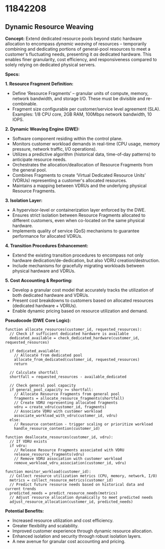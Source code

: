 # 11842208

## Dynamic Resource Weaving

**Concept:** Extend dedicated resource pools beyond static hardware allocation to encompass *dynamic weaving* of resources – temporarily combining and dedicating portions of general-pool resources to meet a customer's fluctuating needs, presenting it *as* dedicated hardware. This enables finer granularity, cost efficiency, and responsiveness compared to solely relying on dedicated physical servers.

**Specs:**

**1. Resource Fragment Definition:**

*   Define ‘Resource Fragments’ – granular units of compute, memory, network bandwidth, and storage I/O. These must be divisible and re-combinable.
*   Fragment size configurable per customer/service level agreement (SLA). Examples: 1/8 CPU core, 2GB RAM, 100Mbps network bandwidth, 10 IOPS.

**2. Dynamic Weaving Engine (DWE):**

*   Software component residing within the control plane.
*   Monitors customer workload demands in real-time (CPU usage, memory pressure, network traffic, I/O operations).
*   Utilizes a predictive algorithm (historical data, time-of-day patterns) to anticipate resource needs.
*   Orchestrates the allocation/deallocation of Resource Fragments from the general pool.
*   Combines Fragments to create ‘Virtual Dedicated Resource Units’ (VDRUs) representing a customer's allocated resources.
*   Maintains a mapping between VDRUs and the underlying physical Resource Fragments.

**3. Isolation Layer:**

*   A hypervisor-level or containerization layer enforced by the DWE.
*   Ensures strict isolation between Resource Fragments allocated to different customers, even when co-located on the same physical hardware.
*   Implements quality of service (QoS) mechanisms to guarantee performance for allocated VDRUs.

**4. Transition Procedures Enhancement:**

*   Extend the existing transition procedures to encompass not only hardware dedication/de-dedication, but also VDRU creation/destruction.
*   Include mechanisms for gracefully migrating workloads between physical hardware and VDRUs.

**5. Cost Accounting & Reporting:**

*   Develop a granular cost model that accurately tracks the utilization of both dedicated hardware and VDRUs.
*   Present cost breakdowns to customers based on allocated resources (dedicated hardware + VDRUs).
*   Enable dynamic pricing based on resource utilization and demand.

**Pseudocode (DWE Core Logic):**

```
function allocate_resources(customer_id, requested_resources):
  // Check if sufficient dedicated hardware is available
  dedicated_available = check_dedicated_hardware(customer_id, requested_resources)

  if dedicated_available:
    // Allocate from dedicated pool
    allocate_from_dedicated(customer_id, requested_resources)
    return

  // Calculate shortfall
  shortfall = requested_resources - available_dedicated

  // Check general pool capacity
  if general_pool_capacity >= shortfall:
    // Allocate Resource Fragments from general pool
    fragments = allocate_resource_fragments(shortfall)
    // Create VDRU representing allocated fragments
    vdru = create_vdru(customer_id, fragments)
    // Associate VDRU with customer workload
    associate_workload_with_vdru(customer_id, vdru)
  else:
    // Resource contention - trigger scaling or prioritize workload
    handle_resource_contention(customer_id)

function deallocate_resources(customer_id, vdru):
  // If VDRU exists
  if vdru:
    // Release Resource Fragments associated with VDRU
    release_resource_fragments(vdru)
    // Remove VDRU association with customer workload
    remove_workload_vdru_association(customer_id, vdru)

function monitor_workload(customer_id):
  // Collect resource utilization metrics (CPU, memory, network, I/O)
  metrics = collect_resource_metrics(customer_id)
  // Predict future resource needs based on historical data and current trends
  predicted_needs = predict_resource_needs(metrics)
  // Adjust resource allocation dynamically to meet predicted needs
  adjust_resource_allocation(customer_id, predicted_needs)

```

**Potential Benefits:**

*   Increased resource utilization and cost efficiency.
*   Greater flexibility and scalability.
*   Improved customer experience through dynamic resource allocation.
*   Enhanced isolation and security through robust isolation layers.
*   A new avenue for granular cost accounting and pricing.